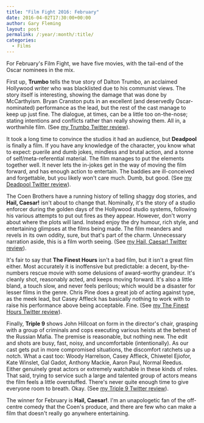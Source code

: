```yaml
---
title: "Film Fight 2016: February"
date: 2016-04-02T17:30:00+00:00
author: Gary Fleming
layout: post
permalink: /:year/:month/:title/
categories:
  - Films
---
```


For February's Film Fight, we have five movies, with the tail-end of the Oscar nominees in the mix.

First up, **Trumbo** tells the true story of Dalton Trumbo, an acclaimed Hollywood writer who was blacklisted due to his communist views. The story itself is interesting, showing the damage that was done by McCarthyism. Bryan Cranston puts in an excellent (and deservedly Oscar-nominated) performance as the lead, but the rest of the cast manage to keep up just fine. The dialogue, at times, can be a little too on-the-nose; stating intentions and conflicts rather than really showing them. All in, a worthwhile film. (See <a href="https://twitter.com/garyfleming/status/696023886895443969">my Trumbo Twitter review</a>).

It took a long time to convince the studios it had an audience, but **Deadpool** is finally a film. If you have any knowledge of the character, you know what to expect: puerile and dumb jokes, mindless and brutal action, and a tonne of self/meta-referential material. The film manages to put the elements together well. It never lets the in-jokes get in the way of moving the film forward, and has enough action to entertain. The baddies are ill-conceived and forgettable, but you likely won't care much. Dumb, but good. (See [my Deadpool Twitter review](https://twitter.com/garyfleming/status/699191826666885120)).

The Coen Brothers have a running history of telling shaggy dog stories, and **Hail, Caesar!** isn't about to change that. Nominally, it's the story of a studio enforcer during the golden days of the Hollywood studio systems, following his various attempts to put out fires as they appear. However, don't worry about where the plots will land. Instead enjoy the dry humour, rich style, and entertaining glimpses at the films being made. The film meanders and revels in its own oddity, sure, but that's part of the charm. Unnecessary narration aside, this is a film worth seeing. (See [my Hail, Caesar! Twitter review](https://twitter.com/garyfleming/status/700254778455126016)).

It's fair to say that **The Finest Hours** isn't a bad film, but it isn't a great film either. Most accurately it is inoffensive but predictable: a decent, by-the-numbers rescue movie with some delusions of award-worthy grandeur. It's cleanly shot, reasonably acted, and keeps moving forward. It's also a little bland, a touch slow, and never feels perilous; which would be a disaster for lesser films in the genre. Chris Pine does a great job of acting against type, as the meek lead, but Casey Affleck has basically nothing to work with to raise his performance above being acceptable. Fine. (See [my The Finest Hours Twitter review](https://twitter.com/garyfleming/status/701362148849688576)).

Finally, **Triple 9** shows John Hillcoat on form in the director's chair, grasping with a group of criminals and cops executing various heists at the behest of the Russian Mafia. The premise is reasonable, but nothing new. The edit and shots are busy, fast, noisy, and uncomfortable (intentionally). As our cast gets put in more compromised situations, the discomfort ratchets up a notch. What a cast too: Woody Harrelson, Casey Affleck, Chiwetel Ejiofor, Kate Winslet, Gal Gadot, Anthony Mackie, Aaron Paul, Normal Reedus. Either genuinely great actors or extremely watchable in these kinds of roles. That said, trying to service such a large and talented group of actors means the film feels a little overstuffed. There's never quite enough time to give everyone room to breath. Okay. (See [my Triple 9 Twitter review](https://twitter.com/garyfleming/status/703194174342897667)).

The winner for February is **Hail, Caesar!**. I'm an unapologetic fan of the off-centre comedy that the Coen's produce, and there are few who can make a film that doesn't really go anywhere entertaining.